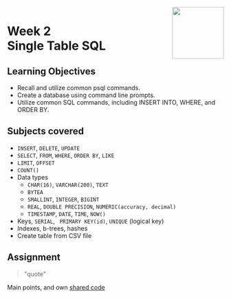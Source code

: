 <a href="../">
  <img src="/img/Database_Design_and_Basic_SQL_in_PostgreSQL_logo.avif" width="120" align="right">
</a>

# Week 2 <br> Single Table SQL

## Learning Objectives
- Recall and utilize common psql commands.
- Create a database using command line prompts.
- Utilize common SQL commands, including INSERT INTO, WHERE, and ORDER BY.

## Subjects covered
- `INSERT`, `DELETE`, `UPDATE`
- `SELECT`, `FROM`, `WHERE`, `ORDER BY`, `LIKE`
- `LIMIT`, `OFFSET` 
- `COUNT()`
- Data types
  - `CHAR(16)`, `VARCHAR(200)`, `TEXT`
  - `BYTEA`
  - `SMALLINT`, `INTEGER`, `BIGINT`
  - `REAL`, `DOUBLE PRECISION`, `NUMERIC(accuracy, decimal)`
  - `TIMESTAMP`, `DATE`, `TIME`, `NOW()`
- Keys, `SERIAL`, ` PRIMARY KEY(id)`, `UNIQUE` (logical key)
- Indexes, b-trees, hashes
- Create table from CSV file

## Assignment

>"quote"

Main points, and own [shared code](./code.language) 
